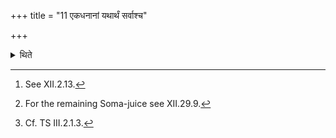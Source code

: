 +++
title = "11 एकधनानां यथार्थं सर्वाश्च"

+++

<details><summary>थिते</summary>

11. Having poured the Ekadhana (-waters)[^1] in accordance with the requirement, and all the water in the Maitrāvaruṇa, into the Ādhavanīya, having stretched out the strainer with its fringes pointing towards the north, upon the opening of the Pūtabhr̥t, having poured the not whole of the king (Soma-juice)[^2] from the Ādhavanīya into the Pūtabhr̥t, with upayāmagr̥hīto'si prajāpataye tvā he should touch the Droṇakalaśa, with .... indrāya tvā the Ādhavanīya, and with ... viśvebhyas tvā devebhyaḥ the Pūtabhr̥t.[^3]   

[^1]: See XII.2.13.  

[^2]: For the remaining Soma-juice see XII.29.9.  

[^3]: Cf. TS III.2.1.3.  
</details>
